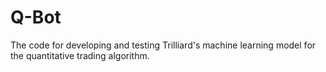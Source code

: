 # Q-Bot
The code for developing and testing Trilliard's machine learning model for the quantitative trading algorithm.
